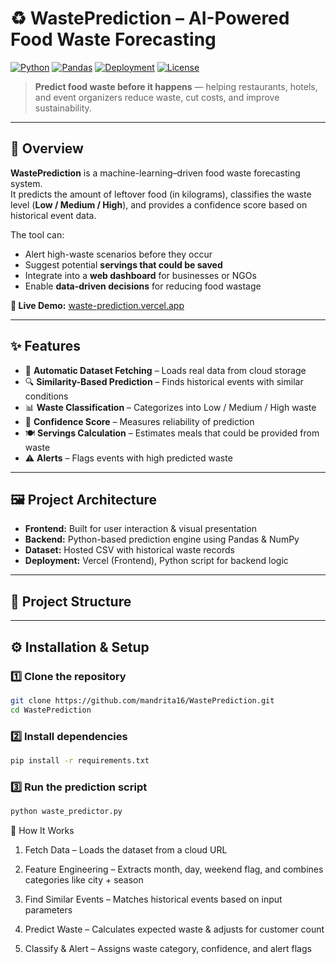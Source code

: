 # ♻ WastePrediction – AI-Powered Food Waste Forecasting

[![Python](https://img.shields.io/badge/Python-3.8+-blue.svg)](https://www.python.org/)
[![Pandas](https://img.shields.io/badge/Pandas-Data_Processing-orange.svg)](https://pandas.pydata.org/)
[![Deployment](https://img.shields.io/badge/Live-Demo-brightgreen)](https://waste-prediction.vercel.app/)
[![License](https://img.shields.io/badge/License-MIT-purple.svg)](LICENSE)

> **Predict food waste before it happens** — helping restaurants, hotels, and event organizers reduce waste, cut costs, and improve sustainability.

---

## 🌟 Overview

**WastePrediction** is a machine-learning–driven food waste forecasting system.  
It predicts the amount of leftover food (in kilograms), classifies the waste level (**Low / Medium / High**), and provides a confidence score based on historical event data.  

The tool can:
- Alert high-waste scenarios before they occur  
- Suggest potential **servings that could be saved**  
- Integrate into a **web dashboard** for businesses or NGOs  
- Enable **data-driven decisions** for reducing food wastage

**🔗 Live Demo:** [waste-prediction.vercel.app](https://waste-prediction.vercel.app/)

---

## ✨ Features

- 📂 **Automatic Dataset Fetching** – Loads real data from cloud storage  
- 🔍 **Similarity-Based Prediction** – Finds historical events with similar conditions  
- 📊 **Waste Classification** – Categorizes into Low / Medium / High waste  
- 🎯 **Confidence Score** – Measures reliability of prediction  
- 🍽 **Servings Calculation** – Estimates meals that could be provided from waste  
- ⚠ **Alerts** – Flags events with high predicted waste  

---

## 🖼 Project Architecture
- **Frontend:** Built for user interaction & visual presentation  
- **Backend:** Python-based prediction engine using Pandas & NumPy  
- **Dataset:** Hosted CSV with historical waste records  
- **Deployment:** Vercel (Frontend), Python script for backend logic

---

## 📂 Project Structure


---

## ⚙ Installation & Setup

### 1️⃣ Clone the repository
```bash
git clone https://github.com/mandrita16/WastePrediction.git
cd WastePrediction
```

### 2️⃣ Install dependencies
```bash
pip install -r requirements.txt
```

### 3️⃣ Run the prediction script
```bash
python waste_predictor.py
```

🧠 How It Works

1. Fetch Data – Loads the dataset from a cloud URL


2. Feature Engineering – Extracts month, day, weekend flag, and combines categories like city + season


3. Find Similar Events – Matches historical events based on input parameters


4. Predict Waste – Calculates expected waste & adjusts for customer count


5. Classify & Alert – Assigns waste category, confidence, and alert flags



